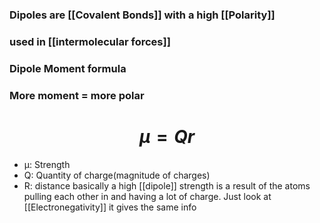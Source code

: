 ### Dipoles are [[Covalent Bonds]] with a high [[Polarity]]
### used in [[intermolecular forces]]

### Dipole Moment formula
### More moment = more polar
# $$ µ = Qr $$
- µ: Strength
- Q: Quantity of charge(magnitude of charges)
- R: distance
basically a high [[dipole]] strength is a result of the atoms pulling each other in and having a lot of charge. Just look at [[Electronegativity]] it gives the same info

